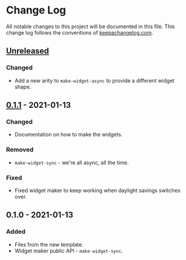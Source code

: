 # Change Log
All notable changes to this project will be documented in this file. This change log follows the conventions of [keepachangelog.com](http://keepachangelog.com/).

## [Unreleased]
### Changed
- Add a new arity to `make-widget-async` to provide a different widget shape.

## [0.1.1] - 2021-01-13
### Changed
- Documentation on how to make the widgets.

### Removed
- `make-widget-sync` - we're all async, all the time.

### Fixed
- Fixed widget maker to keep working when daylight savings switches over.

## 0.1.0 - 2021-01-13
### Added
- Files from the new template.
- Widget maker public API - `make-widget-sync`.

[Unreleased]: https://github.com/your-name/analysis/compare/0.1.1...HEAD
[0.1.1]: https://github.com/your-name/analysis/compare/0.1.0...0.1.1
